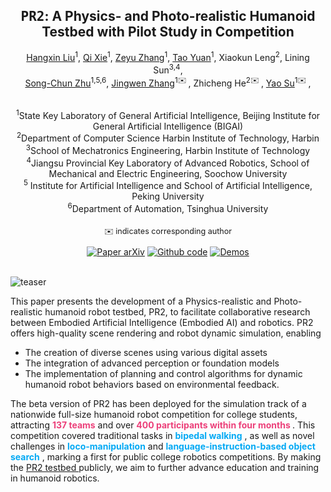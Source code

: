 <h2 align="center">
  <b><tt>PR2</tt>: A Physics- and Photo-realistic Humanoid Testbed with Pilot Study in Competition</b>
</h2>

 
 

<div align="center" margin-bottom="6em">  
  <span class="author-block">
    <a target="_blank" href="https://liuhx111.github.io/">Hangxin Liu</a><sup>1</sup>,</span>
  <span class="author-block">
    <a target="_blank" href="https://github.com/sudoku77">Qi Xie</a><sup>1</sup>,</span>
  <span class="author-block">
    <a target="_blank" href="https://zeyuzhang.com">Zeyu Zhang</a><sup>1</sup>,</span>
  <span class="author-block">
    <a target="_blank" href="https://i.yt.sb/">Tao Yuan</a><sup>1</sup>,</span>
  <span class="author-block">
    <a target="_blank"  >Xiaokun Leng</a><sup>2</sup>,</span>
  <span class="author-block">
    <a target="_blank"  >Lining Sun</a><sup>3,4</sup>,</span> 
  <span class="author-block">
  </br>
    <a target="_blank" href="https://www.zhusongchun.net/">Song-Chun Zhu</a><sup>1,5,6</sup>,</span>
  <span class="author-block">
    <a target="_blank" href="https://jingwen-zhang-aaron.github.io/">Jingwen Zhang</a><sup>1✉️
    </sup>,</span>
  <span class="author-block">
    <a target="_blank" >Zhicheng He</a><sup>2✉️ </sup>,</span>
  <span class="author-block">
    <a target="_blank" href="https://yaosu.info/">Yao Su</a><sup>1✉️ </sup>,</span>

  
<p style="padding: 0.3em 0 0 0;"></p>
<span class="author-block"><sup>1</sup>State Key Laboratory of General Artificial Intelligence, Beijing
  Institute for General Artificial Intelligence (BIGAI) </span>
  <br />
<span class="author-block"><sup>2</sup>Department of Computer Science
  Harbin Institute of Technology, Harbin
</span>
<br />
<span class="author-block"><sup>3</sup>School of Mechatronics Engineering, Harbin Institute of
  Technology
</span>
<br />
<span class="author-block"><sup>4</sup>Jiangsu Provincial Key Laboratory of Advanced Robotics, School of
  Mechanical and Electric Engineering, Soochow University</span>
  <br />
<span class="author-block"><sup>5</sup> Institute for Artificial Intelligence and School
  of Artificial Intelligence, Peking University </span>
<br />
<span class="author-block"><sup>6</sup>Department of Automation, Tsinghua University</span>


<p style="font-size: 0.9em; padding: 0.5em 0 0 0;">✉️ indicates corresponding author</p>
</div>

</div>

     
  </div>
 
  
<div align="center">
    <a href="https://arxiv.org/abs/2409.01559" target="_blank">
    <img src="https://img.shields.io/badge/Paper-arXiv-green" alt="Paper arXiv"></a>
    <a href="https://github.com/pr2-humanoid/PR2-Platform" target="_blank">
    <img src="https://img.shields.io/badge/Code-PR2-9cf" alt="Github code"/></a> 
    <a href="https://www.youtube.com/watch?v=VycZ9Po9hNg" target="_blank">
    <img src="https://img.shields.io/badge/Video-Demos-9966ff" alt="Demos"/></a>
    
</div>
&nbsp;

![teaser](assets/teaser.png)

        
This paper presents the development of a Physics-realistic and Photo-realistic humanoid robot testbed, PR2, to facilitate collaborative research between Embodied Artificial Intelligence (Embodied AI) and robotics. PR2 offers high-quality scene rendering and robot dynamic simulation, enabling

* The creation of diverse scenes using various digital assets  
* The integration of advanced perception or foundation models 
* The implementation of planning and control algorithms for dynamic humanoid robot behaviors based on environmental feedback. 
  
The beta version of PR2 has been deployed for the simulation track of a nationwide full-size humanoid robot competition for college students, attracting **<span style="color: #EC407A;">137 teams</span>**   and over
**<span style="color: #EC407A;">400 participants within four months </span>** . This competition covered
traditional tasks in **<span style="color: #03A9F4;">bipedal walking</span>**  , as well as novel challenges in
**<span style="color: #03A9F4;">loco-manipulation</span>**   and **<span style="color: #03A9F4;">language-instruction-based object search</span>**  ,
marking a first for public college robotics competitions. By making the <a href="https://github.com/pr2-humanoid/PR2-Platform"> PR2 testbed </a> publicly, we
aim to further advance education and training in humanoid
robotics.

 